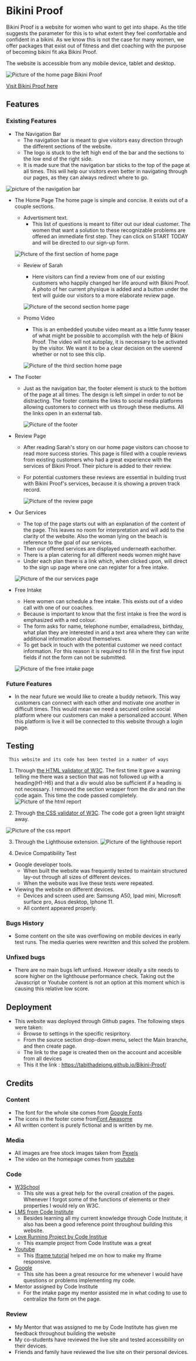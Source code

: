 # Bikini Proof 
Bikini Proof is a website for women who want to get into shape. As the title suggests the parameter for this is to what extent they feel comfortable and confident in a bikini. As we know this is not the case for many women, we offer packages that exist out of fitness and diet coaching with the purpose of becoming bikini fit aka Bikini Proof.  

The website is accessible from any mobile device, tablet and desktop. 
 
![Picture of the home page Bikini Proof](documentation%20/collage_bikiniproof.jpg)
 
[Visit Bikini Proof here](https://tabithadejong.github.io/Bikini-Proof/)

## Features 

### Existing Features 

* The Navigation Bar 
  * The navigation bar is meant to give visitors easy direction through the different sections of the website.
  *  The logo is stuck to the left high end of the bar and the sections to the low end of the right side.
  *  It is made sure that the navigation bar sticks to the top of the page at all times. This will help our visitors even better in navigating through our pages, as they can always redirect where to go.

   
![picture of the navigation bar](documentation%20/navigation_bar.png)

* The Home Page
 The home page is simple and concise. It exists out of a couple sections.
  * Advertisment text. 
    * This list of questions is meant to filter out our ideal customer. The women that want a solution to these recognizable problems are offered an immediate first step. They can click on START TODAY and will be directed to our sign-up form.

   ![Picture of the first section of home page](documentation%20/call-to-action.png)

  * Review of Sarah
    * Here visitors can find a review from one of our existing customers who happily changed her life around with Bikini Proof. A photo of her current physique is added and a button under the text will guide our visitors to a more elaborate review page. 

    ![Picture of the second section home page](documentation%20/sarah.png)

  * Promo Video 
    *   This is an embedded youtube video meant as a little funny teaser of what might be possible to accomplish with the help of Bikini Proof. The video will not autoplay, it is necessary to be activated by the visitor. We want it to be a clear decision on the userend whether or not to see this clip.

    ![Picture of the third section home page](documentation%20/catwalk.png)

* The Footer 
  * Just as the navigation bar, the footer element is stuck to the bottom of the page at all times. The design is left simpel in order to not be distracting. The footer contains the links to social media platforms allowing customers to connect with us through these mediums. All the links open in an external tab.

    ![Picture of the footer](documentation%20/footer.png)

* Review Page 
  * After reading Sarah's story on our home page visitors can choose to read more success stories. This page is filled with a couple reviews from existing customers who had a great experience with the services of Bikini Proof. Their picture is added to their review. 
  * For potential customers these reviews are essential in building trust with Bikini Proof's services, because it is showing a proven track record. 

    ![Picture of the review page](documentation%20/review_page.png)

* Our Services 
  * The top of the page starts out with an explanation of the content of the page. This leaves no room for interpretation and will add to the clarity of the website. Also the woman lying on the beach is reference to the goal of our services.
  * Then our offered services are displayed underneath eachother. 
  * There is a plan catering for all different needs women might have
  * Under each plan there is a link which, when clicked upon, will direct to the sign up page where one can register for a free intake. 

  ![Picture of the our services page](documentation%20/plans.png)

* Free Intake 
  * Here women can schedule a free intake. This exists out of a video call with one of our coaches. 
  * Because is important to know that the first intake is free the word is emphasized with a red colour. 
  * The form asks for name, telephone number, emailadress, birthday, what plan they are interested in and a text area where they can write additional information about themselves. 
  * To get back in touch with the potential customer we need contact information. For this reason it is required to fill in the first five input fields if not the form can not be submitted. 

  ![Picture of the free intake page ](documentation%20/intake.jpg)


### Future Features 

* In the near future we would like to create a buddy network. This way customers can connect with each other and motivate one another in difficult times. This would mean we need a secured online social platform where our customers can make a personalized account. When this platform is live it will be connected to this website through a login page. 


## Testing 

     This website and its code has been tested in a number of ways 
1. Through [the HTML validator of W3C](https://validator.w3.org/). The first time it gave a warning telling me there was a section that was not followed up with a heading(H1-H6) and that a div would also be sufficient if a heading is not necessary. I removed the section wrapper from the div and ran the code again. This time the code passed completely. 
 ![Picture of the html report ](documentation%20/html_checker.png)

2. Through [the CSS validator of W3C](https://jigsaw.w3.org/css-validator/). The code got a green light straight away. 

 ![Picture of the css report ](documentation%20/css_checker.png)

3. Through the Lighthouse extension. 
![Picture of the lighthouse report ](documentation%20/lighthouse.png)

4. Device Compatibility Test 

* Google developer tools. 
  * When built the website was frequently tested to maintain structured lay-out through all sizes of different devices. 
  * When the website was live these tests were repeated. 
* Viewing the website on different devices.  
  * Devices and screen used are: Samsung A50, Ipad mini, Microsoft surface pro, Asus desktop, Iphone 11. 
  * All content appeared properly. 

### Bugs History
* Some content on the site was overflowing on mobile devices in early test runs. The media queries were rewritten and this solved the problem.


### Unfixed bugs 
* There are no main bugs left unfixed. However ideally a site needs to score higher on the lighthouse performance check. Taking out the Javascript or Youtube content is not an option at this moment which is causing this relative low score. 

## Deployment 
* This website was deployed through Github pages. The following steps were taken: 
  * Browse to settings in the specific resipritory. 
  * From the source section drop-down menu, select the Main branche, and then create page.
  * The link to the page is created then on the account and accesible from all devices 
  * This it the link : https://tabithadejong.github.io/Bikini-Proof/

## Credits 


### Content
* The font for the whole site comes from [Google Fonts](https://fonts.google.com/)
* The icons in the footer come from[Font Awasome](https://fontawesome.com/)
* All written content is purely fictional and is written by me.
 
 
 
### Media
* All images are free stock images taken from [Pexels](https://www.pexels.com/nl-nl/)  
* The video on the homepage comes from [youtube](https://www.youtube.com/watch?v=gZS6KP48kQc&t=2s&ab_channel=SHIFT)
 
 
### Code
 
* [W3School](https://www.w3schools.com/)
  * This site was a great help for the overall creation of the pages. Whenever I forgot some of the functions of elements or their properties I would rely on W3C.
* [LMS from Code Institute](https://learn.codeinstitute.net/)
  * Besides learning all my current knowledge through Code Institute, it also has been a good reference point throughout building this website.
* [Love Running Project by Code Institue](https://codeinstitute.net/wp-content/uploads/2017/03/LoveRunning-1.pdf)
  * This example project from Code Institute was a great
* [Youtube](https://youtube.com)
  * This [Iframe tutorial](https://www.youtube.com/watch?v=9YffrCViTVk&t=2s&ab_channel=tipswithpunch) helped me on how to make my Iframe responsive.
* [Google](https://google.com/)
  * This site has been a great resource for me whenever I would have questions or problems implementing my code.
* Mentor assigned by Code Institute
  * For the intake page my mentor assisted me in what coding to use to centralize the form on the page.

### Review 

* My Mentor that was assigned to me by Code Institute has given me feedback throughout building the website 
* My co-students have reviewed the live site and tested accessibility on their devices. 
* Friends and family have reviewed the live site on their personal devices.




  































